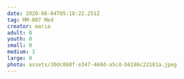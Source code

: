 ```yaml
---
date: 2020-06-04T05:18:22.251Z
tag: MM-007 Med
creator: maria
adult: 0
youth: 0
small: 0
medium: 3
large: 0
photo: assets/30dc868f-e347-460d-a5c4-b6186c22181a.jpeg
---
```

